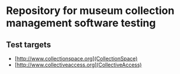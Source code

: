 # Repository for museum collection management software testing

## Test targets

 * [http://www.collectionspace.org](CollectionSpace)
 * [http://www.collectiveaccess.org](CollectiveAccess)

